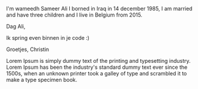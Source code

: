 I'm wameedh Sameer Ali I borned in Iraq in 14 december 1985, I am married and have three children and I live in Belgium from 2015.

Dag Ali,

Ik spring even binnen in je code :)

Groetjes,
Christin


Lorem Ipsum is simply dummy text of the printing and typesetting industry. Lorem Ipsum has been the industry's standard dummy text ever since the 1500s, when an unknown printer took a galley of type and scrambled it to make a type specimen book. 
